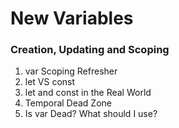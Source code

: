 # New Variables

### Creation, Updating and Scoping

1. var Scoping Refresher
2. let VS const
3. let and const in the Real World
4. Temporal Dead Zone
5. Is var Dead? What should I use?
